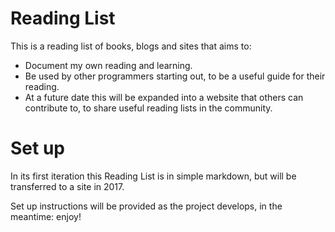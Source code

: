 # Reading List

This is a reading list of books, blogs and sites that aims to:

* Document my own reading and learning.
* Be used by other programmers starting out, to be a useful guide for their reading.
* At a future date this will be expanded into a website that others can contribute to, to share useful reading lists in the community.

# Set up

In its first iteration this Reading List is in simple markdown, but will be transferred to a site in 2017.

Set up instructions will be provided as the project develops, in the meantime: enjoy!
